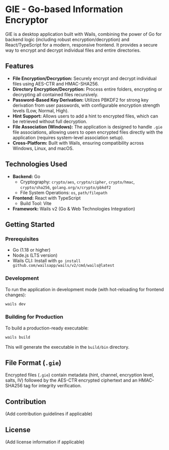 # GIE - Go-based Information Encryptor

GIE is a desktop application built with Wails, combining the power of Go for backend logic (including robust encryption/decryption) and React/TypeScript for a modern, responsive frontend. It provides a secure way to encrypt and decrypt individual files and entire directories.

## Features

*   **File Encryption/Decryption:** Securely encrypt and decrypt individual files using AES-CTR and HMAC-SHA256.
*   **Directory Encryption/Decryption:** Process entire folders, encrypting or decrypting all contained files recursively.
*   **Password-Based Key Derivation:** Utilizes PBKDF2 for strong key derivation from user passwords, with configurable encryption strength levels (Low, Normal, High).
*   **Hint Support:** Allows users to add a hint to encrypted files, which can be retrieved without full decryption.
*   **File Association (Windows):** The application is designed to handle `.gie` file associations, allowing users to open encrypted files directly with the application (requires system-level association setup).
*   **Cross-Platform:** Built with Wails, ensuring compatibility across Windows, Linux, and macOS.

## Technologies Used

*   **Backend:** Go
    *   Cryptography: `crypto/aes`, `crypto/cipher`, `crypto/hmac`, `crypto/sha256`, `golang.org/x/crypto/pbkdf2`
    *   File System Operations: `os`, `path/filepath`
*   **Frontend:** React with TypeScript
    *   Build Tool: Vite
*   **Framework:** Wails v2 (Go & Web Technologies Integration)

## Getting Started

### Prerequisites

*   Go (1.18 or higher)
*   Node.js (LTS version)
*   Wails CLI: Install with `go install github.com/wailsapp/wails/v2/cmd/wails@latest`

### Development

To run the application in development mode (with hot-reloading for frontend changes):

```bash
wails dev
```

### Building for Production

To build a production-ready executable:

```bash
wails build
```

This will generate the executable in the `build/bin` directory.

## File Format (`.gie`)

Encrypted files (`.gie`) contain metadata (hint, channel, encryption level, salts, IV) followed by the AES-CTR encrypted ciphertext and an HMAC-SHA256 tag for integrity verification.

## Contribution

(Add contribution guidelines if applicable)

## License

(Add license information if applicable)
